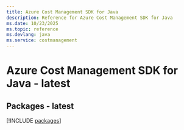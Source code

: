 ```yaml
---
title: Azure Cost Management SDK for Java
description: Reference for Azure Cost Management SDK for Java
ms.date: 10/23/2025
ms.topic: reference
ms.devlang: java
ms.service: costmanagement
---
```

# Azure Cost Management SDK for Java - latest
## Packages - latest
[!INCLUDE [packages](cost-management-index.md)]
